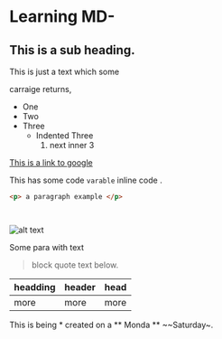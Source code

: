 # Learning MD-
## This is a sub heading.

This is just a text which some 

carraige returns,

- One
- Two 
- Three 
  - Indented Three
    1. next inner 3 

[This is a link to google](http://www.google.com)

This has some code  `varable` inline code .

```html
<p> a paragraph example </p> 
```
```javascript
```
```python
```

![alt text](https://picsum.photos/400/400)

Some para with text

>block quote text below. 

| headding | header | head |
| --- | --- | --- |
| more | more | more |

This is being * created on a ** Monda ** ~~Saturday~. 
